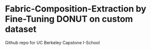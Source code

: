 # Fabric-Composition-Extraction by Fine-Tuning DONUT on custom dataset
Github repo for UC Berkeley Capstone I-School 



